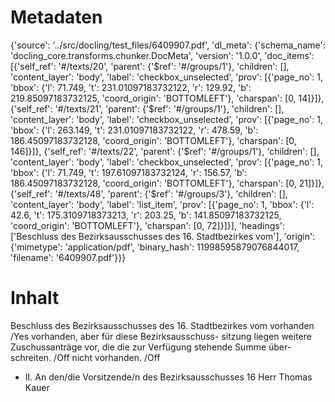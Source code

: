 # Metadaten
{'source': '../src/docling/test_files/6409907.pdf', 'dl_meta': {'schema_name': 'docling_core.transforms.chunker.DocMeta', 'version': '1.0.0', 'doc_items': [{'self_ref': '#/texts/20', 'parent': {'$ref': '#/groups/1'}, 'children': [], 'content_layer': 'body', 'label': 'checkbox_unselected', 'prov': [{'page_no': 1, 'bbox': {'l': 71.749, 't': 231.01097183732122, 'r': 129.92, 'b': 219.85097183732125, 'coord_origin': 'BOTTOMLEFT'}, 'charspan': [0, 14]}]}, {'self_ref': '#/texts/21', 'parent': {'$ref': '#/groups/1'}, 'children': [], 'content_layer': 'body', 'label': 'checkbox_unselected', 'prov': [{'page_no': 1, 'bbox': {'l': 263.149, 't': 231.01097183732122, 'r': 478.59, 'b': 186.45097183732128, 'coord_origin': 'BOTTOMLEFT'}, 'charspan': [0, 146]}]}, {'self_ref': '#/texts/22', 'parent': {'$ref': '#/groups/1'}, 'children': [], 'content_layer': 'body', 'label': 'checkbox_unselected', 'prov': [{'page_no': 1, 'bbox': {'l': 71.749, 't': 197.61097183732124, 'r': 156.57, 'b': 186.45097183732128, 'coord_origin': 'BOTTOMLEFT'}, 'charspan': [0, 21]}]}, {'self_ref': '#/texts/48', 'parent': {'$ref': '#/groups/3'}, 'children': [], 'content_layer': 'body', 'label': 'list_item', 'prov': [{'page_no': 1, 'bbox': {'l': 42.6, 't': 175.3109718373213, 'r': 203.25, 'b': 141.85097183732125, 'coord_origin': 'BOTTOMLEFT'}, 'charspan': [0, 72]}]}], 'headings': ['Beschluss des Bezirksausschusses des 16. Stadtbezirkes vom'], 'origin': {'mimetype': 'application/pdf', 'binary_hash': 11998595879076844017, 'filename': '6409907.pdf'}}}

# Inhalt
Beschluss des Bezirksausschusses des 16. Stadtbezirkes vom
vorhanden /Yes
vorhanden, aber für diese Bezirksausschuss- sitzung liegen weitere Zuschussanträge vor, die die zur Verfügung stehende Summe über- schreiten. /Off
nicht vorhanden. /Off
- II. An den/die Vorsitzende/n des Bezirksausschusses 16 Herr Thomas Kauer